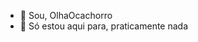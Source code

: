 - 👋 Sou, OlhaOcachorro
- 👀 Só estou aqui para, praticamente nada 

<!---
GuilhermeKawan/GuilhermeKawan is a ✨ special ✨ repository because its `README.md` (this file) appears on your GitHub profile.
You can click the Preview link to take a look at your changes.
--->
